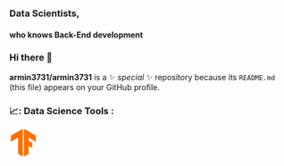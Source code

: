 ### Data Scientists,
#### who knows Back-End development
### Hi there 👋

**armin3731/armin3731** is a ✨ _special_ ✨ repository because its `README.md` (this file) appears on your GitHub profile.


### 📈: Data Science Tools :
<div>
  
  <img src="https://github.com/devicons/devicon/blob/master/icons/tensorflow/tensorflow-original.svg" title="tensorflow" alt="tensorflow" width="50" height="50"/>&nbsp;
 
</div>
